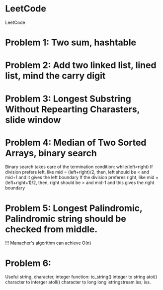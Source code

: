# LeetCode
LeetCode

# Problem 1: Two sum, hashtable
# Problem 2: Add two linked list, lined list, mind the carry digit
# Problem 3: Longest Substring Without Repearting Charasters, slide window
# Problem 4: Median of Two Sorted Arrays, binary search
Binary search takes care of the termination condition: while(left<right)
If division prefers left, like mid = (left+right)/2, then, left should be < and mid+1 and it gives the left boundary
If the division preferes right, like mid = (left+right+1)/2, then, right should be > and mid-1 and this gives the right boundary
# Problem 5: Longest Palindromic, Palindromic string should be checked from middle.
!!! Manacher's algorithm can achieve O(n)
# Problem 6: 

Useful string, character, integer function:
to_string() integer to string
atoi() character to interger
atoll() character to long long
istringstream iss; iss.
